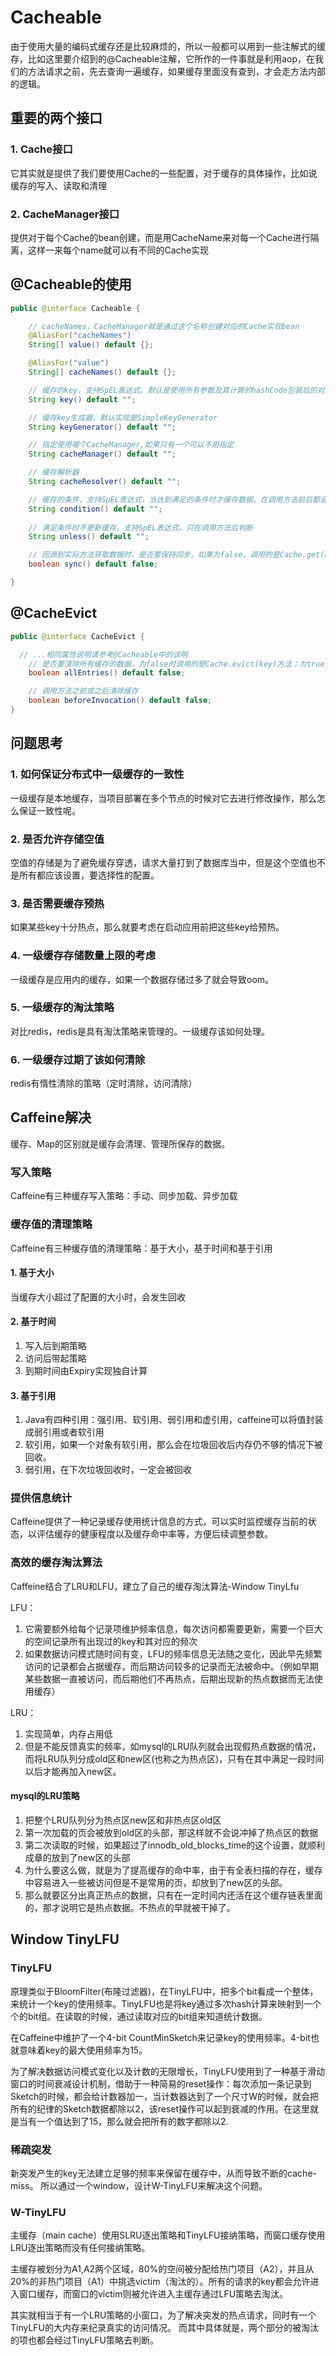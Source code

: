 # Cacheable
由于使用大量的编码式缓存还是比较麻烦的，所以一般都可以用到一些注解式的缓存，比如这里要介绍到的@Cacheable注解，它所作的一件事就是利用aop，在我们的方法请求之前，先去查询一遍缓存，如果缓存里面没有查到，才会走方法内部的逻辑。

## 重要的两个接口

### 1. Cache接口
它其实就是提供了我们要使用Cache的一些配置，对于缓存的具体操作，比如说缓存的写入、读取和清理

### 2. CacheManager接口
提供对于每个Cache的bean创建，而是用CacheName来对每一个Cache进行隔离，这样一来每个name就可以有不同的Cache实现

## @Cacheable的使用
```java
public @interface Cacheable {

    // cacheNames，CacheManager就是通过这个名称创建对应的Cache实现bean
	@AliasFor("cacheNames")
	String[] value() default {};

	@AliasFor("value")
	String[] cacheNames() default {};

    // 缓存的key，支持SpEL表达式。默认是使用所有参数及其计算的hashCode包装后的对象（SimpleKey）
	String key() default "";

	// 缓存key生成器，默认实现是SimpleKeyGenerator
	String keyGenerator() default "";

	// 指定使用哪个CacheManager,如果只有一个可以不用指定
	String cacheManager() default "";

	// 缓存解析器
	String cacheResolver() default "";

	// 缓存的条件，支持SpEL表达式，当达到满足的条件时才缓存数据。在调用方法前后都会判断
	String condition() default "";
        
    // 满足条件时不更新缓存，支持SpEL表达式，只在调用方法后判断
	String unless() default "";

	// 回源到实际方法获取数据时，是否要保持同步，如果为false，调用的是Cache.get(key)方法；如果为true，调用的是Cache.get(key, Callable)方法
	boolean sync() default false;

}
```

## @CacheEvict
```java
public @interface CacheEvict {

  // ...相同属性说明请参考@Cacheable中的说明
	// 是否要清除所有缓存的数据，为false时调用的是Cache.evict(key)方法；为true时调用的是Cache.clear()方法
	boolean allEntries() default false;

	// 调用方法之前或之后清除缓存
	boolean beforeInvocation() default false;
}
```

## 问题思考

### 1. 如何保证分布式中一级缓存的一致性
一级缓存是本地缓存，当项目部署在多个节点的时候对它去进行修改操作，那么怎么保证一致性呢。

### 2. 是否允许存储空值
空值的存储是为了避免缓存穿透，请求大量打到了数据库当中，但是这个空值也不是所有都应该设置，要选择性的配置。

### 3. 是否需要缓存预热
如果某些key十分热点，那么就要考虑在启动应用前把这些key给预热。

### 4. 一级缓存存储数量上限的考虑
一级缓存是应用内的缓存，如果一个数据存储过多了就会导致oom。

### 5. 一级缓存的淘汰策略
对比redis，redis是具有淘汰策略来管理的。一级缓存该如何处理。

### 6. 一级缓存过期了该如何清除
redis有惰性清除的策略（定时清除，访问清除）

## Caffeine解决

缓存、Map的区别就是缓存会清理、管理所保存的数据。

### 写入策略
Caffeine有三种缓存写入策略：手动、同步加载、异步加载

### 缓存值的清理策略
Caffeine有三种缓存值的清理策略：基于大小，基于时间和基于引用

#### 1. 基于大小
当缓存大小超过了配置的大小时，会发生回收

#### 2. 基于时间
1. 写入后到期策略
2. 访问后带起策略
3. 到期时间由Expiry实现独自计算

#### 3. 基于引用
1. Java有四种引用：强引用、软引用、弱引用和虚引用，caffeine可以将值封装成弱引用或者软引用
2. 软引用，如果一个对象有软引用，那么会在垃圾回收后内存仍不够的情况下被回收。
3. 弱引用，在下次垃圾回收时，一定会被回收

### 提供信息统计
Caffeine提供了一种记录缓存使用统计信息的方式，可以实时监控缓存当前的状态，以评估缓存的健康程度以及缓存命中率等，方便后续调整参数。

### 高效的缓存淘汰算法
Caffeine结合了LRU和LFU，建立了自己的缓存淘汰算法-Window TinyLfu

LFU：
1. 它需要额外给每个记录项维护频率信息，每次访问都需要更新，需要一个巨大的空间记录所有出现过的key和其对应的频次
2. 如果数据访问模式随时间有变，LFU的频率信息无法随之变化，因此早先频繁访问的记录都会占据缓存，而后期访问较多的记录而无法被命中。（例如早期某些数据一直被访问，而后期他们不再热点，后期出现新的热点数据而无法使用缓存）

LRU：
1. 实现简单，内存占用低
2. 但是不能反馈真实的频率，如mysql的LRU队列就会出现假热点数据的情况，而将LRU队列分成old区和new区(也称之为热点区)，只有在其中满足一段时间以后才能再加入new区。

#### mysql的LRU策略
1. 把整个LRU队列分为热点区new区和非热点区old区
2. 第一次加载的页会被放到old区的头部，那这样就不会说冲掉了热点区的数据
3. 第二次读取的时候，如果超过了innodb_old_blocks_time的这个设置，就顺利成章的放到了new区的头部
4. 为什么要这么做，就是为了提高缓存的命中率，由于有全表扫描的存在，缓存中容易进入一些被访问但是不是常用的页，却放到了new区的头部。
5. 那么就要区分出真正热点的数据，只有在一定时间内还活在这个缓存链表里面的，那才说明它是热点数据。不热点的早就被干掉了。


## Window TinyLFU

### TinyLFU
原理类似于BloomFilter(布隆过滤器)，在TinyLFU中，把多个bit看成一个整体，来统计一个key的使用频率。TinyLFU也是将key通过多次hash计算来映射到一个个的bit组。在读取的时候，通过读取对应的bit组来知道统计数据。

在Caffeine中维护了一个4-bit CountMinSketch来记录key的使用频率。4-bit也就意味着key的最大使用频率为15。

为了解决数据访问模式变化以及计数的无限增长，TinyLFU使用到了一种基于滑动窗口的时间衰减设计机制，借助于一种简易的reset操作：每次添加一条记录到Sketch的时候，都会给计数器加一，当计数器达到了一个尺寸W的时候，就会把所有的纪律的Sketch数据都除以2，该reset操作可以起到衰减的作用。在这里就是当有一个值达到了15，那么就会把所有的数字都除以2.

### 稀疏突发
新突发产生的key无法建立足够的频率来保留在缓存中，从而导致不断的cache-miss。 所以通过一个window，设计W-TinyLFU来解决这个问题。

### W-TinyLFU
主缓存（main cache）使用SLRU逐出策略和TinyLFU接纳策略，而窗口缓存使用LRU逐出策略而没有任何接纳策略。

主缓存被划分为A1,A2两个区域，80%的空间被分配给热门项目（A2），并且从20%的非热门项目（A1）中挑选victim（淘汰的）。所有的请求的key都会允许进入窗口缓存，而窗口的victim则被允许进入主缓存通过LFU策略去淘汰。

其实就相当于有一个LRU策略的小窗口，为了解决突发的热点请求，同时有一个TinyLFU的大内存来纪录真实的访问情况。
而其中具体就是，两个部分的被淘汰的项也都会经过TinyLFU策略去判断。
